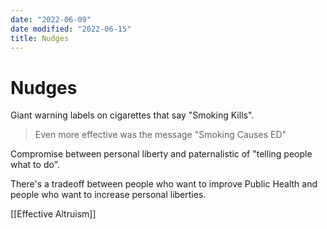 ```yaml
---
date: "2022-06-09"
date modified: "2022-06-15"
title: Nudges
---
```


# Nudges
Giant warning labels on cigarettes that say "Smoking Kills".
> Even more effective was the message "Smoking Causes ED"

Compromise between personal liberty and paternalistic of "telling people what to do".

There's a tradeoff between people who want to improve Public Health and people who want to increase personal liberties.

[[Effective Altruism]]
